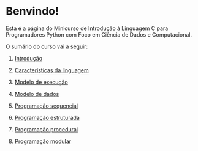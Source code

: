 # Benvindo!

Esta é a página do Minicurso de Introdução à Linguagem C para Programadores
Python com Foco em Ciência de Dados e Computacional.

O sumário do curso vai a seguir:

1. [Introdução](intro.md)

2. [Características da linguagem](caracteristicasLInguagem.md)

3. [Modelo de execução](modeloExecucao)


4. [Modelo de dados](modeloDados.md)

5. [Programação sequencial](progSequencial)


6. [Programação estruturada](progEstruturada)


7. [Programação procedural](progProcedural)

8. [Programação modular ](progModular)

